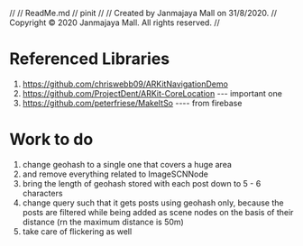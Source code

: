 //
//  ReadMe.md
//  pinit
//
//  Created by Janmajaya Mall on 31/8/2020.
//  Copyright © 2020 Janmajaya Mall. All rights reserved.
//

# Referenced Libraries
1. https://github.com/chriswebb09/ARKitNavigationDemo
2. https://github.com/ProjectDent/ARKit-CoreLocation --- important one
3. https://github.com/peterfriese/MakeItSo ---- from firebase


# Work to do
1. change geohash to a single one that covers a huge area
2. and remove everything related to ImageSCNNode
3. bring the length of geohash stored with each post down to 5 - 6 characters
4. change query such that it gets posts using geohash only, because the posts are filtered while being added as scene nodes on the basis of their distance (rn the maximum distance is 50m)
5. take care of flickering as well
